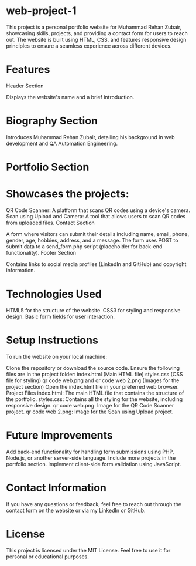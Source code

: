 # web-project-1
This project is a personal portfolio website for Muhammad Rehan Zubair, showcasing skills, projects, and providing a contact form for users to reach out. The website is built using HTML, CSS, and features responsive design principles to ensure a seamless experience across different devices.

# Features
Header Section

Displays the website's name and a brief introduction.
# Biography Section

Introduces Muhammad Rehan Zubair, detailing his background in web development and QA Automation Engineering.
# Portfolio Section

# Showcases the projects:
QR Code Scanner: A platform that scans QR codes using a device's camera.
Scan using Upload and Camera: A tool that allows users to scan QR codes from uploaded files.
Contact Section

A form where visitors can submit their details including name, email, phone, gender, age, hobbies, address, and a message.
The form uses POST to submit data to a send_form.php script (placeholder for back-end functionality).
Footer Section

Contains links to social media profiles (LinkedIn and GitHub) and copyright information.
# Technologies Used
HTML5 for the structure of the website.
CSS3 for styling and responsive design.
Basic form fields for user interaction.
# Setup Instructions
To run the website on your local machine:

Clone the repository or download the source code.
Ensure the following files are in the project folder:
index.html (Main HTML file)
styles.css (CSS file for styling)
qr code web.png and qr code web 2.png (Images for the project section)
Open the index.html file in your preferred web browser.
Project Files
index.html: The main HTML file that contains the structure of the portfolio.
styles.css: Contains all the styling for the website, including responsive design.
qr code web.png: Image for the QR Code Scanner project.
qr code web 2.png: Image for the Scan using Upload project.
# Future Improvements
Add back-end functionality for handling form submissions using PHP, Node.js, or another server-side language.
Include more projects in the portfolio section.
Implement client-side form validation using JavaScript.
# Contact Information
If you have any questions or feedback, feel free to reach out through the contact form on the website or via my LinkedIn or GitHub.

# License
This project is licensed under the MIT License. Feel free to use it for personal or educational purposes.
